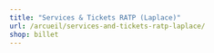 ```yaml
---
title: "Services & Tickets RATP (Laplace)"
url: /arcueil/services-and-tickets-ratp-laplace/
shop: billet
---
```

